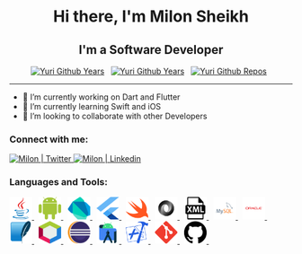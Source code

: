 
<h1 align="center"> Hi there, I'm Milon Sheikh</h1>

<h2 align="center">I'm a Software Developer</h1>

<p align="center">
<a target="_blank" href="https://github.com/milonsheikh88">
<img src="https://badges.pufler.dev/years/milonsheikh88?color=blue" alt="Yuri Github Years" width="70" /></a>&nbsp;&nbsp;
<a target="_blank" href="https://github.com/milonsheikh88">
<img src="https://komarev.com/ghpvc/?username=milonsheikh88&color=blue" alt="Yuri Github Years" width="120" /></a>&nbsp;&nbsp;
<a target="_blank" href="https://github.com/milonsheikh88">
<img src="https://badges.pufler.dev/repos/milonsheikh88?color=blue" alt="Yuri Github Repos" width="80" /></a>&nbsp;&nbsp;
</p>

---
- 🔭 I’m currently working on Dart and Flutter
- 🌱 I’m currently learning Swift and iOS
- 👯 I’m looking to collaborate with other Developers

<h3 align="left">Connect with me:</h3>
<p align="left">
  
<a href="https://twitter.com/M_Sheikh007/" target="_blank">
<img alt="Milon | Twitter" src="https://cdn.jsdelivr.net/npm/simple-icons@v3/icons/twitter.svg"
width="40" height="30"/> 
</a> 
                      
<a href="https://www.linkedin.com/in/milon-sheikh-007/" target="_blank">
<img alt="Milon | Linkedin" src="https://cdn.jsdelivr.net/npm/simple-icons@v3/icons/linkedin.svg"
width="40" height="30"/> 
</a> 

</p>

<h3 align="left">Languages and Tools:</h3>
<p align="left">
  
<a href="https://java.com/en" target="_blank"> 
<img src="https://github.com/milonsheikh88/milonsheikh88/blob/main/Profile-Readme/programming%20languages/java.svg" alt="Java" width="40" height="40"/>
</a>&nbsp;
  
<a href="https://www.android.com" target="_blank"> 
<img src="https://github.com/milonsheikh88/milonsheikh88/blob/main/Profile-Readme/programming%20languages/android.svg" alt="Android" width="40" height="40"/>
</a>&nbsp;
  
<a href="https://dart.dev" target="_blank"> 
<img src="https://github.com/milonsheikh88/milonsheikh88/blob/main/Profile-Readme/programming%20languages/dart.svg" alt="Dart" width="40" height="40"/>
</a>&nbsp;
  
<a href="https://flutter.dev" target="_blank"> 
<img src="https://github.com/milonsheikh88/milonsheikh88/blob/main/Profile-Readme/programming%20languages/flutter.svg" alt="Flutter" width="40" height="40"/>
</a>&nbsp;
  
<a href="https://swift.org" target="_blank"> 
<img src="https://github.com/milonsheikh88/milonsheikh88/blob/main/Profile-Readme/programming%20languages/swift.svg" alt="Swift" width="40" height="40"/>
</a>&nbsp;
  
<a href="https://www.json.org/json-en.html" target="_blank"> 
<img src="https://github.com/milonsheikh88/milonsheikh88/blob/main/Profile-Readme/others/json.svg" alt="Json" width="40" height="40"/>
</a>&nbsp;

<a href="https://www.xml.com" target="_blank"> 
<img src="https://github.com/milonsheikh88/milonsheikh88/blob/main/Profile-Readme/others/xml.svg" alt="XML" width="40" height="40"/>
</a>&nbsp;
  
<a href="https://www.mysql.com" target="_blank"> 
<img src="https://github.com/milonsheikh88/milonsheikh88/blob/main/Profile-Readme/databases/mysql.svg" alt="Mysql" width="40" height="40"/>
</a>&nbsp;
  
<a href="https://www.oracle.com/database" target="_blank"> 
<img src="https://github.com/milonsheikh88/milonsheikh88/blob/main/Profile-Readme/databases/oracle.svg" alt="Oracle" width="40" height="40"/>
</a>&nbsp;
  
 <a href="https://www.sqlite.org/index.html" target="_blank"> 
<img src="https://github.com/milonsheikh88/milonsheikh88/blob/main/Profile-Readme/databases/sqlite.svg" alt="Sqlite" width="40" height="40"/>
</a>&nbsp;
  
<a href="https://netbeans.apache.org" target="_blank"> 
<img src="https://github.com/milonsheikh88/milonsheikh88/blob/main/Profile-Readme/ides/netbeans.svg" alt="Netbeans" width="40" height="40"/>
</a>&nbsp;
  
<a href="https://www.eclipse.org" target="_blank"> 
<img src="https://github.com/milonsheikh88/milonsheikh88/blob/main/Profile-Readme/ides/eclipse.svg" alt="Eclipse" width="40" height="40"/>
</a>&nbsp;
  
<a href="https://developer.android.com/studio" target="_blank"> 
<img src="https://github.com/milonsheikh88/milonsheikh88/blob/main/Profile-Readme/ides/android-studio.svg" alt="Android Studio" width="40" height="40"/>
</a>&nbsp;
  
<a href="https://developer.apple.com/xcode" target="_blank"> 
<img src="https://github.com/milonsheikh88/milonsheikh88/blob/main/Profile-Readme/ides/xcode.svg" alt="Xcode" width="40" height="40"/>
</a>&nbsp;
  
<a href="https://git-scm.com" target="_blank"> 
<img src="https://github.com/milonsheikh88/milonsheikh88/blob/main/Profile-Readme/others/git.svg" alt="Git" width="40" height="40"/>
</a>&nbsp;
  
<a href="https://github.com" target="_blank"> 
<img src="https://github.com/milonsheikh88/milonsheikh88/blob/main/Profile-Readme/others/github.svg" alt="Github" width="40" height="40"/>
</a>&nbsp;

</p>

